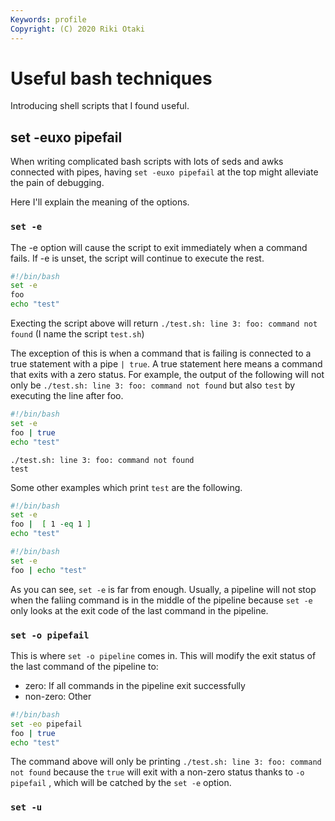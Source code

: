 ```yaml
---
Keywords: profile
Copyright: (C) 2020 Riki Otaki
---
```



# Useful bash techniques

Introducing shell scripts that I found useful.

## set -euxo pipefail 

When writing complicated bash scripts with lots of seds and awks connected with pipes, having `set -euxo pipefail` at the top might alleviate the pain of debugging.

Here I'll explain the meaning of the options.

### `set -e`
The -e option will cause the script to exit immediately when a command fails. If -e is unset, the script will continue to execute the rest.
  
```bash
#!/bin/bash
set -e
foo
echo "test"
```
Execting the script above will return `./test.sh: line 3: foo: command not found` (I name the script `test.sh`)

The exception of this is when a command that is failing is connected to a true statement with a pipe `| true`. A true statement here means a command that exits with a zero status.
For example, the output of the following will not only be `./test.sh: line 3: foo: command not found` but also `test` by executing the line after foo. 

```bash
#!/bin/bash
set -e
foo | true
echo "test"
```
```
./test.sh: line 3: foo: command not found
test
```

Some other examples which print `test` are the following.
```bash
#!/bin/bash
set -e
foo |  [ 1 -eq 1 ]
echo "test"
```
```bash
#!/bin/bash
set -e
foo | echo "test"
```

As you can see, `set -e` is far from enough. Usually, a pipeline will not stop when the faliing command is in the middle of the pipeline because `set -e` only looks at the exit code of the last command in the pipeline. 

### `set -o pipefail`
This is where `set -o pipeline` comes in. This will modify the exit status of the last command of the pipeline to:

- zero: If all commands in the pipeline exit successfully
- non-zero: Other

```bash
#!/bin/bash
set -eo pipefail
foo | true
echo "test"
```

The command above will only be printing `./test.sh: line 3: foo: command not found` because the `true` will exit with a non-zero status thanks to `-o pipefail` , which will be catched by the `set -e` option.

### `set -u`

